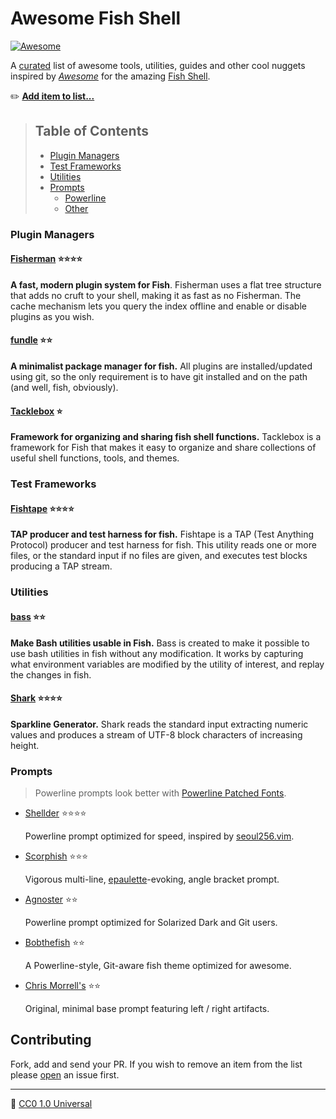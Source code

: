 # Awesome Fish Shell

[![Awesome][awesome-badge]][awesome-link]

A [curated](https://github.com/sindresorhus/awesome/blob/master/awesome.md#only-awesome-is-awesome) list of awesome tools, utilities, guides and other cool nuggets inspired by [_Awesome_](https://github.com/sindresorhus/awesome) for the amazing [Fish Shell][fish-shell].


:pencil2: [**Add item to list...**](https://github.com/bucaran/awesome-fish/fork)
> ## Table of Contents
> + [Plugin Managers](#plugin-managers)
> + [Test Frameworks](#test-frameworks)
> + [Utilities](#utilities)
> + [Prompts](#prompts)
>   + [Powerline](#powerline-prompts)
>   + [Other](#other-prompts)


### Plugin Managers

#### [Fisherman](https://github.com/fisherman/fisherman) :star::star::star::star:

**A fast, modern plugin system for Fish**. Fisherman uses a flat tree structure that adds no cruft to your shell, making it as fast as no Fisherman. The cache mechanism lets you query the index offline and enable or disable plugins as you wish.

#### [fundle](https://github.com/tuvistavie/fundle) :star::star:

**A minimalist package manager for fish.** All plugins are installed/updated using git, so the only requirement is to have git installed and on the path (and well, fish, obviously).

#### [Tacklebox](https://github.com/justinmayer/tacklebox/) :star:

**Framework for organizing and sharing fish shell functions.** Tacklebox is a framework for Fish that makes it easy to organize and share collections of useful shell functions, tools, and themes.


### Test Frameworks

#### [Fishtape](https://github.com/fisherman/fishtape) :star::star::star::star:

**TAP producer and test harness for fish.** Fishtape is a TAP (Test Anything Protocol) producer and test harness for fish. This utility reads one or more files, or the standard input if no files are given, and executes test blocks producing a TAP stream.


### Utilities

#### [bass](https://github.com/edc/bass) :star::star:

**Make Bash utilities usable in Fish.** Bass is created to make it possible to use bash utilities in fish without any modification. It works by capturing what environment variables are modified by the utility of interest, and replay the changes in fish.

#### [Shark](https://github.com/bucaran/shark) :star::star::star::star:

**Sparkline Generator.** Shark reads the standard input extracting numeric values and produces a stream of UTF-8 block characters of increasing  height.


### Prompts

> Powerline prompts look better with [Powerline Patched Fonts](https://github.com/powerline/fonts).

+ [Shellder](https://github.com/simnalamburt/shellder) :star::star::star::star:
  
  Powerline prompt optimized for speed, inspired by [seoul256.vim](https://github.com/junegunn/seoul256.vim).

+ [Scorphish](https://github.com/oh-my-fish/theme-scorphish) :star::star::star:
  
  Vigorous multi-line, [epaulette](https://en.wikipedia.org/wiki/Epaulette)-evoking, angle bracket prompt.

+ [Agnoster](https://github.com/oh-my-fish/theme-agnoster) :star::star:

  Powerline prompt optimized for Solarized Dark and Git users.

+ [Bobthefish](https://github.com/oh-my-fish/theme-bobthefish) :star::star:

  A Powerline-style, Git-aware fish theme optimized for awesome.

+ [Chris Morrell's](https://github.com/oh-my-fish/theme-cmorrell.com) :star::star:
 
  Original, minimal base prompt featuring left / right artifacts.


## Contributing

Fork, add and send your PR. If you wish to remove an item from the list please [open][issues] an issue first.

<hr>

:tropical_fish: [CC0 1.0 Universal](LICENSE)


<!-- Other Links -->

[issues]: https://github.com/bucaran/awesome-fish/issues
[fish-shell]: https://github.com/fish-shell/fish-shell
[awesome-link]:https://github.com/sindresorhus/awesome
[awesome-badge]: https://cdn.rawgit.com/sindresorhus/awesome/d7305f38d29fed78fa85652e3a63e154dd8e8829/media/badge.svg

